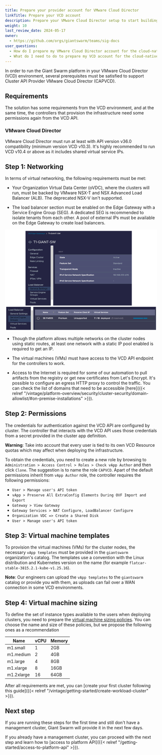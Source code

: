 ```yaml
---
title: Prepare your provider account for VMware Cloud Director
linkTitle: Prepare your VCD account
description: Prepare your VMware Cloud Director setup to start building your cloud-native developer platform with Giant Swarm.
weight: 10
last_review_date: 2024-05-17
owner:
  - https://github.com/orgs/giantswarm/teams/sig-docs
user_questions:
  - How do I prepare my VMware Cloud Director account for the cloud-native developer platform?
  - What do I need to do to prepare my VCD account for the cloud-native developer platform?
---
```


In order to run the Giant Swarm platform in your VMware Cloud Director (VCD) environment, several prerequisites must be satisfied to support Cluster API Provider VMware Cloud Director (CAPVCD).

## Requirements

The solution has some requirements from the VCD environment, and at the same time, the controllers that provision the infrastructure need some permissions again from the VCD API.

### VMware Cloud Director

VMware Cloud Director must run at least with API version v36.0 compatibility (minimum version VCD v10.3). It's highly recommended to run VCD v10.4 or above as it includes shared virtual service IPs.

## Step 1: Networking

In terms of virtual networking, the following requirements must be met:

- Your Organization Virtual Data Center (oVDC), where the clusters will run, must be backed by VMware NSX-T and NSX Advanced Load Balancer (ALB). The deprecated NSX-V isn't supported.

- The load balancer section must be enabled on the Edge Gateway with a Service Engine Group (SEG). A dedicated SEG is recommended to isolate tenants from each other. A pool of external IPs must be available on the Edge Gateway to create load balancers.

![VCD Networking](vcd-networking.png)

- Though the platform allows multiple networks on the cluster nodes using static routes, at least one network with a static IP pool enabled is required to get an IP.

- The virtual machines (VMs) must have access to the VCD API endpoint for the controllers to work.

- Access to the Internet is required for some of our automation to pull artifacts from the registry or get new certificates from Let's Encrypt. It's possible to configure an egress HTTP proxy to control the traffic. You can check the list of domains that need to be accessible [here]({{< relref "/vintage/platform-overview/security/cluster-security/domain-allowlist/#on-premise-installations" >}}).

## Step 2: Permissions

The credentials for authentication against the VCD API are configured by cluster. The controller that interacts with the VCD API uses those credentials from a secret provided in the cluster app definition.

__Warning__: Take into account that every user is tied to its own VCD Resource quotas which may affect when deploying the infrastructure.

To obtain the credentials, you need to create a new role by browsing to `Administration > Access Control > Roles > Check vApp Author` and then click `Clone`. The suggestion is to name the role `CAPVCD`. Apart of the default permissions inherit from `vApp Author` role, the controller requires the following permissions:

- `User > Manage user's API token`
- `vApp > Preserve All ExtraConfig Elements During OVF Import and Export`
- `Gateway > View Gateway`
- `Gateway Services > NAT Configure, LoadBalancer Configure`
- `Organization VDC => Create a Shared Disk`
- `User > Manage user's API token`

## Step 3: Virtual machine templates

To provision the virtual machines (VMs) for the cluster nodes, the necessary `vApp templates` must be provided in the `giantswarm` organization's catalog. The templates use a convention with the Linux distribution and Kubernetes version on the name (for example `flatcar-stable-3815.2.1-kube-v1.25.16`).

__Note__: Our engineers can upload the `vApp templates` to the `giantswarm` catalog or provide you with them, as uploads can fail over a WAN connection in some VCD environments.

## Step 4:  Virtual machine sizing

To define the set of instance types available to the users when deploying clusters, you need to prepare the [virtual machine sizing policies](https://docs.vmware.com/en/VMware-Cloud-Director/10.4/VMware-Cloud-Director-Service-Provider-Admin-Portal-Guide/GUID-F6719175-7A29-42CA-BB00-A6BDC22B3EEC.html). You can choose the name and size of these policies, but we propose the following ones as a recommendation

| Name | vCPU | Memory |
|------|------|--------|
| m1.small | 1 | 2GB |
| m1.medium | 2 | 4GB |
| m1.large | 4 | 8GB |
| m1.xlarge | 8 | 16GB |
| m1.2xlarge | 16 | 64GB |

After all requirements are met, you can [create your first cluster following this guide]({{< relref "/vintage/getting-started/create-workload-cluster" >}}).

## Next step

If you are running these steps for the first time and still don't have a management cluster, Giant Swarm will provide it in the next few days.

If you already have a management cluster, you can proceed with the next step and learn how to [access to platform API]({{< relref "/getting-started/access-to-platform-api" >}}).

